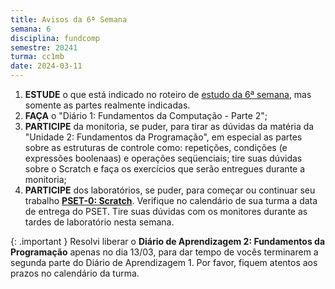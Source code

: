 ```yaml
---
title: Avisos da 6ª Semana
semana: 6
disciplina: fundcomp
semestre: 20241
turma: cc1mb
date: 2024-03-11
---
```


1. **ESTUDE** o que está indicado no roteiro de [estudo da 6ª
   semana](/disciplinas/fundamentos_computacao/estudo/#re6sem), mas somente as
   partes realmente indicadas.
1. **FAÇA** o "Diário 1: Fundamentos da Computação - Parte 2";
1. **PARTICIPE** da monitoria, se puder, para tirar as dúvidas da matéria da
   "Unidade 2: Fundamentos da Programação", em especial as partes sobre as
   estruturas de controle como: repetições, condições (e expressões boolenaas)
   e operações seqüenciais; tire suas dúvidas sobre o Scratch e faça os
   exercícios que serão entregues durante a monitoria;
1. **PARTICIPE** dos laboratórios, se puder, para começar ou continuar seu
   trabalho [**PSET-0:
   Scratch**](/disciplinas/fundamentos_computacao/autolab/#autolab2).
   Verifique no calendário de sua turma a data de entrega do PSET. Tire
   suas dúvidas com os monitores durante as tardes de laboratório nesta
   semana.

{: .important }
Resolvi liberar o **Diário de Aprendizagem 2: Fundamentos da Programação**
apenas no dia 13/03, para dar tempo de vocês terminarem a segunda parte do
Diário de Aprendizagem 1. Por favor, fiquem atentos aos prazos no calendário
da turma.
